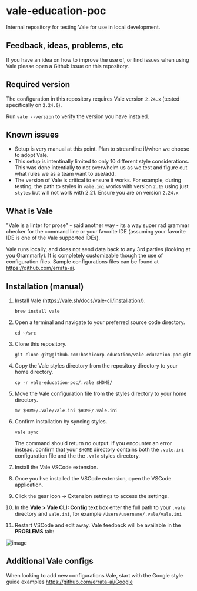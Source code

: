 # vale-education-poc
Internal repository for testing Vale for use in local development.

## Feedback, ideas, problems, etc

If you have an idea on how to improve the use of, or find issues when using Vale please open a Github issue on this repository.

## Required version

The configuration in this repository requires Vale version `2.24.x` (tested specifically on `2.24.0`).

Run `vale --version` to verify the version you have instaled.

## Known issues

- Setup is very manual at this point. Plan to streamline if/when we choose to adopt Vale.
- This setup is intentinally limited to only 10 different style considerations. This was done intentially to not overwhelm us as we test and figure out what rules we as a team want to use/add.
- The version of Vale is critical to ensure it works. For example, during testing, the path to styles in `vale.ini` works with version `2.15` using just `styles` but will not work with 2.21. Ensure you are on version `2.24.x`

## What is Vale

"Vale is a linter for prose" - said another way - its a way super rad grammar checker for the command line or your favorite IDE (assuming your favorite IDE is one of the Vale supported IDEs).

Vale runs locally, and does not send data back to any 3rd parties (looking at you Grammarly). It is completely customizable though the use of configuration files. Sample configurations files can be found at https://github.com/errata-ai.

## Installation (manual)

1. Install Vale (https://vale.sh/docs/vale-cli/installation/).

    ```shell
    brew install vale
    ```

1. Open a terminal and navigate to your preferred source code directory.

    ```shell
    cd ~/src
    ```

1. Clone this repository.

    ```shell
    git clone git@github.com:hashicorp-education/vale-education-poc.git
    ```

1. Copy the Vale styles directory from the repository directory to your home directory.

    ```shell
    cp -r vale-education-poc/.vale $HOME/
    ```

1. Move the Vale configuration file from the styles directory to your home directory.

    ```shell
    mv $HOME/.vale/vale.ini $HOME/.vale.ini
    ```

1. Confirm installation by syncing styles.

    ```shell
    vale sync
    ```

    The command should return no output. If you encounter an error instead. confirm that your `$HOME` directory contains both the `.vale.ini` configuration file and the the `.vale` styles directory.

1. Install the Vale VSCode extension.

1. Once you hve installed the VSCode extension, open the VSCode application.

1. Click the gear icon → Extension settings to access the settings.

1. In the **Vale > Vale CLI: Config** text box enter the full path to your `.vale` directory and `vale.ini`, for example `/Users/username/.vale/vale.ini`

1. Restart VSCode and edit away. Vale feedback will be available in the **PROBLEMS** tab:

![image](https://user-images.githubusercontent.com/92055993/206570255-602bdd9e-dcab-4d2d-85ee-17f354c2ec9b.png)

## Additional Vale configs
When looking to add new configurations Vale, start with the Google style guide examples https://github.com/errata-ai/Google
